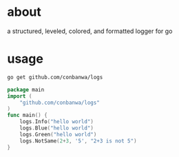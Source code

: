 # about

a structured, leveled, colored, and formatted logger for go

# usage

```bash
go get github.com/conbanwa/logs
```

```go
package main
import (
    "github.com/conbanwa/logs"
)
func main() {
    logs.Info("hello world")
    logs.Blue("hello world")
    logs.Green("hello world")
    logs.NotSame(2+3, '5', "2+3 is not 5")
}
```
